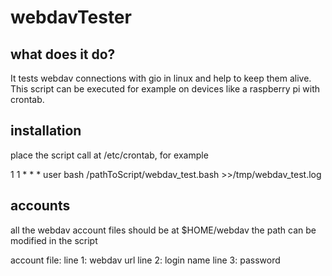 # webdavTester

## what does it do?
It tests webdav connections with gio in linux and help to keep them alive. This script can be executed for example on devices like a raspberry pi with crontab.

## installation
place the script call at /etc/crontab, for example

1 1 * * * user bash /pathToScript/webdav_test.bash >>/tmp/webdav_test.log

## accounts
all the webdav account files should be at $HOME/webdav 
the path can be modified in the script

account file:
line 1: webdav url
line 2: login name
line 3: password 

